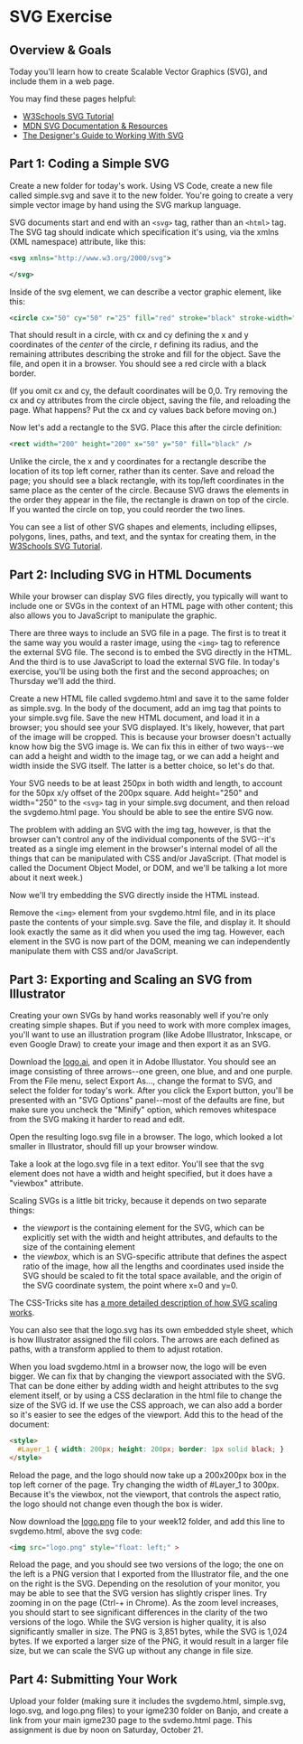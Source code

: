 # SVG Exercise

## Overview & Goals
Today you'll learn how to create Scalable Vector Graphics (SVG), and include them in a web page.

You may find these pages helpful: 

* [W3Schools SVG Tutorial](https://www.w3schools.com/graphics/svg_intro.asp)
* [MDN SVG Documentation & Resources](https://developer.mozilla.org/en-US/docs/Web/SVG)
* [The Designer's Guide to Working With SVG](https://www.sitepoint.com/designers-guide-working-with-svg/)

## Part 1: Coding a Simple SVG
Create a new folder for today's work. Using VS Code, create a new file called simple.svg and save it to the new folder. You're going to create a very simple vector image by hand using the SVG markup language. 

SVG documents start and end with an `<svg>` tag, rather than an `<html>` tag. The SVG tag should indicate which specification it's using, via the xmlns (XML namespace) attribute, like this:

```xml
<svg xmlns="http://www.w3.org/2000/svg">

</svg>
```

Inside of the svg element, we can describe a vector graphic element, like this: 

```xml
<circle cx="50" cy="50" r="25" fill="red" stroke="black" stroke-width="2" />
```

That should result in a circle, with cx and cy defining the x and y coordinates of the *center* of the circle, r defining its radius, and the remaining attributes describing the stroke and fill for the object. Save the file, and open it in a browser. You should see a red circle with a black border. 

(If you omit cx and cy, the default coordinates will be 0,0. Try removing the cx and cy attributes from the circle object, saving the file, and reloading the page. What happens? Put the cx and cy values back before moving on.)

Now let's add a rectangle to the SVG. Place this after the circle definition: 

```xml
<rect width="200" height="200" x="50" y="50" fill="black" />
```

Unlike the circle, the x and y coordinates for a rectangle describe the location of its top left corner, rather than its center. Save and reload the page; you should see a black rectangle, with its top/left coordinates in the same place as the center of the circle. Because SVG draws the elements in the order they appear in the file, the rectangle is drawn on top of the circle. If you wanted the circle on top, you could reorder the two lines. 

You can see a list of other SVG shapes and elements, including ellipses, polygons, lines, paths, and text, and the syntax for creating them, in the [W3Schools SVG Tutorial](https://www.w3schools.com/graphics/svg_intro.asp).

## Part 2: Including SVG in HTML Documents
While your browser can display SVG files directly, you typically will want to include one or SVGs in the context of an HTML page with other content; this also allows you to JavaScript to manipulate the graphic. 

There are three ways to include an SVG file in a page. The first is to treat it the same way you would a raster image, using the `<img>` tag to reference the external SVG file. The second is to embed the SVG directly in the HTML. And the third is to use JavaScript to load the external SVG file. In today's exercise, you'll be using both the first and the second approaches; on Thursday we'll add the third. 

Create a new HTML file called svgdemo.html and save it to the same folder as simple.svg. In the body of the document, add an img tag that points to your simple.svg file. Save the new HTML document, and load it in a browser; you should see your SVG displayed. It's likely, however, that part of the image will be cropped. This is because your browser doesn't actually know how big the SVG image is. We can fix this in either of two ways--we can add a height and width to the image tag, or we can add a height and width inside the SVG itself. The latter is a better choice, so let's do that. 

Your SVG needs to be at least 250px in both width and length, to account for the 50px x/y offset of the 200px square. Add height="250" and width="250" to the `<svg>` tag in your simple.svg document, and then reload the svgdemo.html page. You should be able to see the entire SVG now. 

The problem with adding an SVG with the img tag, however, is that the browser can't control any of the individual components of the SVG--it's treated as a single img element in the browser's internal model of all the things that can be manipulated with CSS and/or JavaScript. (That model is called the Document Object Model, or DOM, and we'll be talking a lot more about it next week.) 

Now we'll try embedding the SVG directly inside the HTML instead. 

Remove the `<img>` element from your svgdemo.html file, and in its place paste the contents of your simple.svg. Save the file, and display it. It should look exactly the same as it did when you used the img tag. However, each element in the SVG is now part of the DOM, meaning we can independently manipulate them with CSS and/or JavaScript. 

## Part 3: Exporting and Scaling an SVG from Illustrator

Creating your own SVGs by hand works reasonably well if you're only creating simple shapes. But if you need to work with more complex images, you'll want to use an illustration program (like Adobe Illustrator, Inkscape, or even Google Draw) to create your image and then export it as an SVG. 

Download the [logo.ai](logo.ai), and open it in Adobe Illustator. You should see an image consisting of three arrows--one green, one blue, and and one purple. From the File menu, select Export As..., change the format to SVG, and select the folder for today's work. After you click the Export button, you'll be presented with an "SVG Options" panel--most of the defaults are fine, but make sure you uncheck the "Minify" option, which removes whitespace from the SVG making it harder to read and edit. 

Open the resulting logo.svg file in a browser. The logo, which looked a lot smaller in Illustrator, should fill up your browser window. 

Take a look at the logo.svg file in a text editor. You'll see that the svg element does not have a width and height specified, but it does have a "viewbox" attribute. 

Scaling SVGs is a little bit tricky, because it depends on two separate things:
- the *viewport* is the containing element for the SVG, which can be explicitly set with the width and height attributes, and defaults to the size of the containing element
- the *viewbox*, which is an SVG-specific attribute that defines the aspect ratio of the image, how all the lengths and coordinates used inside the SVG should be scaled to fit the total space available, and the origin of the SVG coordinate system, the point where x=0 and y=0. 

The CSS-Tricks site has [a more detailed description of how SVG scaling works](https://css-tricks.com/scale-svg/). 

You can also see that the logo.svg has its own embedded style sheet, which is how Illustrator assigned the fill colors. The arrows are each defined as paths, with a transform applied to them to adjust rotation. 

When you load svgdemo.html in a browser now, the logo will be even bigger. We can fix that by changing the viewport associated with the SVG. That can be done either by adding width and height attributes to the svg element itself, or by using a CSS declaration in the html file to change the size of the SVG id. If we use the CSS approach, we can also add a border so it's easier to see the edges of the viewport. Add this to the head of the document:

```html
<style>
  #Layer_1 { width: 200px; height: 200px; border: 1px solid black; }
</style>
```

Reload the page, and the logo should now take up a 200x200px box in the top left corner of the page. Try changing the width of #Layer_1 to 300px. Because it's the viewbox, not the viewport, that controls the aspect ratio, the logo should not change even though the box is wider. 

Now download the [logo.png](logo.png) file to your week12 folder, and add this line to svgdemo.html, above the svg code:

```html
<img src="logo.png" style="float: left;" >
```

Reload the page, and you should see two versions of the logo; the one on the left is a PNG version that I exported from the Illustrator file, and the one on the right is the SVG. Depending on the resolution of your monitor, you may be able to see that the SVG version has slightly crisper lines. Try zooming in on the page (Ctrl-+ in Chrome). As the zoom level increases, you should start to see significant differences in the clarity of the two versions of the logo. While the SVG version is higher quality, it is also significantly smaller in size. The PNG is 3,851 bytes, while the SVG is 1,024 bytes. If we exported a larger size of the PNG, it would result in a larger file size, but we can scale the SVG up without any change in file size. 

## Part 4: Submitting Your Work 

Upload your folder (making sure it includes the svgdemo.html, simple.svg, logo.svg, and logo.png files) to your igme230 folder on Banjo, and create a link from your main igme230 page to the svdemo.html page. This assignment is due by noon on Saturday, October 21. 
